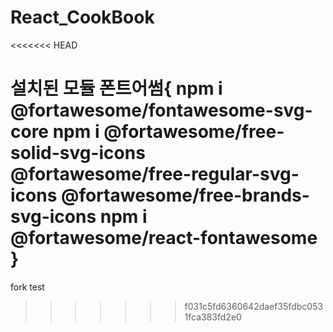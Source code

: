 # React_CookBook
<<<<<<< HEAD

설치된 모듈 
폰트어썸{
npm i @fortawesome/fontawesome-svg-core
npm i @fortawesome/free-solid-svg-icons @fortawesome/free-regular-svg-icons @fortawesome/free-brands-svg-icons
npm i @fortawesome/react-fontawesome
}
=======
fork test
>>>>>>> f031c5fd6360642daef35fdbc0531fca383fd2e0

